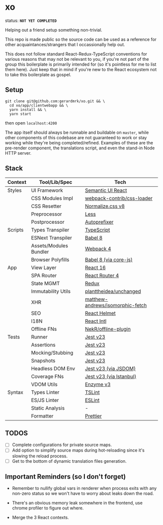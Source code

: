 # xo

status: **`NOT YET COMPLETED`**

Helping out a friend setup something non-trivial.

This repo is made public so the source code can be used as a reference for other acquaintances/strangers that I occassionally help out.

This does not follow standard React-Redux-TypeScript conventions for various reasons that may not be relevant to you, if you're not part of the group this boilerplate is primarily intended for (so it's pointless for me to list them here). Just keep that in mind if you're new to the React ecosystem not to take this boilerplate as gospel.

## Setup

```shell
git clone git@github.com:gerardmrk/xo.git && \
  cd xo/app/clientwebapp && \
  yarn install && \
  yarn start
```

then open `localhost:4200`

The app itself should always be runnable and buildable on `master`, while other components of this codebase are not guaranteed to work or stay working while they're being completed/refined. Examples of these are the pre-render component, the translations script, and even the stand-in Node HTTP server.

## Stack

| Context | Tool/Lib/Spec          | Tech                                                                                    |
| ------- | ---------------------- | --------------------------------------------------------------------------------------- |
| Styles  | UI Framework           | [Semantic UI React](https://react.semantic-ui.com/)                                     |
|         | CSS Modules Impl       | [webpack-contrib/css-loader](https://github.com/webpack-contrib/css-loader)             |
|         | CSS Resetter           | [Normalize.css v8](https://necolas.github.io/normalize.css/)                            |
|         | Preprocessor           | [Less](http://lesscss.org/)                                                             |
|         | Postprocessor          | [Autoprefixer](https://autoprefixer.github.io/)                                         |
| Scripts | Types Transpiler       | [TypeScript](https://www.typescriptlang.org/)                                           |
|         | ESNext Transpiler      | [Babel 8](https://babeljs.io/)                                                          |
|         | Assets/Modules Bundler | [Webpack 4](https://webpack.js.org/)                                                    |
|         | Browser Polyfills      | [Babel 8 (via core-js)](https://babeljs.io/)                                            |
| App     | View Layer             | [React 16](https://reactjs.org/)                                                        |
|         | SPA Router             | [React Router 4](https://reacttraining.com/react-router/web)                            |
|         | State MGMT             | [Redux](https://redux.js.org/)                                                          |
|         | Immutability Utils     | [planttheidea/unchanged](https://github.com/planttheidea/unchanged)                     |
|         | XHR                    | [matthew-andrews/isomorphic-fetch](https://github.com/matthew-andrews/isomorphic-fetch) |
|         | SEO                    | [React Helmet](https://github.com/nfl/react-helmet)                                     |
|         | I18N                   | [React Intl](https://github.com/yahoo/react-intl)                                       |
|         | Offline FNs            | [NekR/offline-plugin](https://github.com/NekR/offline-plugin)                           |
| Tests   | Runner                 | [Jest v23](https://jestjs.io/)                                                          |
|         | Assertions             | [Jest v23](https://jestjs.io/docs/en/expect)                                            |
|         | Mocking/Stubbing       | [Jest v23](https://jestjs.io/docs/en/mock-functions)                                    |
|         | Snapshots              | [Jest v23](https://jestjs.io/docs/en/snapshot-testing)                                  |
|         | Headless DOM Env       | [Jest v23 (via JSDOM)](https://jestjs.io/docs/en/configuration)                         |
|         | Coverage FNs           | [Jest v23 (via Istanbul)](https://jestjs.io/docs/en/configuration)                      |
|         | VDOM Utils             | [Enzyme v3](http://airbnb.io/enzyme/)                                                   |
| Syntax  | Types Linter           | [TSLint](https://palantir.github.io/tslint/)                                            |
|         | ES/JS Linter           | [ESLint](https://eslint.org/)                                                           |
|         | Static Analysis        | -                                                                                       |
|         | Formatter              | [Prettier](https://prettier.io/)                                                        |

## TODOS

- [ ] Complete configurations for private source maps.
- [ ] Add option to simplify source maps during hot-reloading since it's slowing the reload process.
- [ ] Get to the bottom of dynamic translation files generation.

## Important Reminders (so I don't forget)

- Remember to nullify global vars in renderer when process exits with any non-zero status so we won't have to worry about leaks down the road.

- There's an obvious memory leak somewhere in the frontend, use chrome profiler to figure out where.

- Merge the 3 React contexts.
